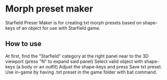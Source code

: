 # Morph preset maker
Starfield Preser Maker is for creating txt morph presets based on shape-keys of an object for use with Starfield game.

## How to use
At first, find the "Starfield" category at the right panel near to the 3D viewport (press "N" to expand said panel)
Select valid object with shape-keys (a body or an outfit)
Adjust the shape-keys and press Save txt preset.
Use in-game by having .txt preset in the game folder with bat command.
